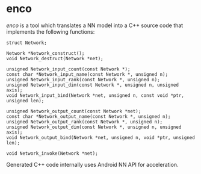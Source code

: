 # enco

_enco_ is a tool which translates a NN model into a C++ source code that implements the following functions:
```
struct Network;

Network *Network_construct();
void Network_destruct(Network *net);

unsigned Network_input_count(const Network *);
const char *Network_input_name(const Network *, unsigned n);
unsigned Network_input_rank(const Network *, unsigned n);
unsigned Network_input_dim(const Network *, unsigned n, unsigned axis);
void Network_input_bind(Network *net, unsigned n, const void *ptr, unsigned len);

unsigned Network_output_count(const Network *net);
const char *Network_output_name(const Network *, unsigned n);
unsigned Network_output_rank(const Network *, unsigned n);
unsigned Network_output_dim(const Network *, unsigned n, unsigned axis);
void Network_output_bind(Network *net, unsigned n, void *ptr, unsigned len);

void Network_invoke(Network *net);
```

Generated C++ code internally uses Android NN API for acceleration.
